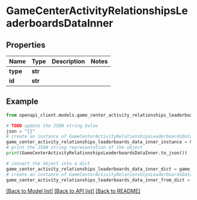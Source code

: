 # GameCenterActivityRelationshipsLeaderboardsDataInner


## Properties

Name | Type | Description | Notes
------------ | ------------- | ------------- | -------------
**type** | **str** |  | 
**id** | **str** |  | 

## Example

```python
from openapi_client.models.game_center_activity_relationships_leaderboards_data_inner import GameCenterActivityRelationshipsLeaderboardsDataInner

# TODO update the JSON string below
json = "{}"
# create an instance of GameCenterActivityRelationshipsLeaderboardsDataInner from a JSON string
game_center_activity_relationships_leaderboards_data_inner_instance = GameCenterActivityRelationshipsLeaderboardsDataInner.from_json(json)
# print the JSON string representation of the object
print(GameCenterActivityRelationshipsLeaderboardsDataInner.to_json())

# convert the object into a dict
game_center_activity_relationships_leaderboards_data_inner_dict = game_center_activity_relationships_leaderboards_data_inner_instance.to_dict()
# create an instance of GameCenterActivityRelationshipsLeaderboardsDataInner from a dict
game_center_activity_relationships_leaderboards_data_inner_from_dict = GameCenterActivityRelationshipsLeaderboardsDataInner.from_dict(game_center_activity_relationships_leaderboards_data_inner_dict)
```
[[Back to Model list]](../README.md#documentation-for-models) [[Back to API list]](../README.md#documentation-for-api-endpoints) [[Back to README]](../README.md)


